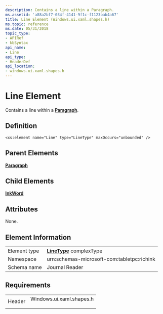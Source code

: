 ```yaml
---
description: Contains a line within a Paragraph.
ms.assetid: 'a88a2bf7-034f-4141-9f1c-f1123bab4a67'
title: Line Element (Windows.ui.xaml.shapes.h)
ms.topic: reference
ms.date: 05/31/2018
topic_type: 
- APIRef
- kbSyntax
api_name: 
- Line
api_type: 
- HeaderDef
api_location: 
- windows.ui.xaml.shapes.h
---
```


# Line Element

Contains a line within a [**Paragraph**](paragraph-element.md).

## Definition

``` syntax
<xs:element name="Line" type="LineType" maxOccurs="unbounded" />
```

## Parent Elements

[**Paragraph**](paragraph-element.md)

## Child Elements

[**InkWord**](inkword-element.md)

## Attributes

None.

## Element Information



|              |                                                       |
|--------------|-------------------------------------------------------|
| Element type | [**LineType**](linetype-complex-type.md) complexType |
| Namespace    | urn:schemas-microsoft-com:tabletpc:richink            |
| Schema name  | Journal Reader                                        |



 

## Requirements



|                   |                                                                                                     |
|-------------------|-----------------------------------------------------------------------------------------------------|
| Header<br/> | <dl> <dt>Windows.ui.xaml.shapes.h</dt> </dl> |



 

 




